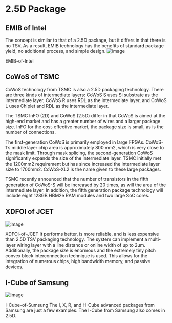 # 2.5D Package

## EMIB of Intel
The concept is similar to that of a 2.5D package, but it differs in that there is no TSV. As a result, EMIB technology has the benefits of standard package yield, no additional process, and simple design.
![image](https://github.com/RIOSMPW/3DPackageTech/assets/100336131/dc7829fe-dd95-419e-8b84-82eae1f161ba)

EMIB-of-Intel

## CoWoS of TSMC
CoWoS technology from TSMC is also a 2.5D packaging technology. There are three kinds of intermediate layers: CoWoS S uses Si substrate as the intermediate layer, CoWoS R uses RDL as the intermediate layer, and CoWoS L uses Chiplet and RDL as the intermediate layer.

The TSMC InFO (2D) and CoWoS (2.5D) differ in that CoWoS is aimed at the high-end market and has a greater number of wires and a larger package size. InFO for the cost-effective market, the package size is small, as is the number of connections.

The first-generation CoWoS is primarily employed in large FPGAs. CoWoS-1’s middle layer chip area is approximately 800 mm2, which is very close to the mask limit. Through mask splicing, the second-generation CoWoS significantly expands the size of the intermediate layer. TSMC initially met the 1200mm2 requirement but has since increased the intermediate layer size to 1700mm2. CoWoS-XL2 is the name given to these large packages.

TSMC recently announced that the number of transistors in the fifth generation of CoWoS-S will be increased by 20 times, as will the area of the intermediate layer. In addition, the fifth generation package technology will include eight 128GB HBM2e RAM modules and two large SoC cores.

## XDFOI of JCET
![image](https://github.com/RIOSMPW/3DPackageTech/assets/100336131/5d285cea-665c-45c9-9ae3-37cfc5df4017)

XDFOI-of-JCET
It performs better, is more reliable, and is less expensive than 2.5D TSV packaging technology. The system can implement a multi-layer wiring layer with a line distance or online width of up to 2um. Additionally, the package size is enormous and the extremely tiny pitch convex block interconnection technique is used. This allows for the integration of numerous chips, high bandwidth memory, and passive devices.

## I-Cube of Samsung
![image](https://github.com/RIOSMPW/3DPackageTech/assets/100336131/e5dbe961-c6ef-465d-8bb9-9f62c8b911b3)

I-Cube-of-Sumsung
The I, X, R, and H-Cube advanced packages from Samsung are just a few examples. The I-Cube from Samsung also comes in 2.5D.

